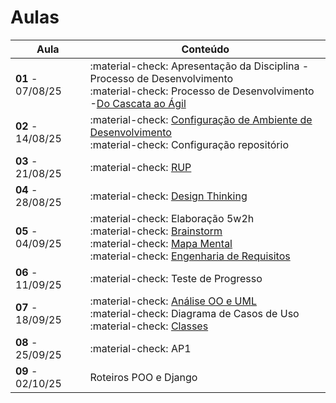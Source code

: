 # Aulas

| Aula                         | Conteúdo                                                                   |
| ---------------------------- | --------------------------------------------------------------------------- |
| __01__ - 07/08/25    | :material-check: Apresentação da Disciplina - Processo de Desenvolvimento <br> :material-check: Processo de Desenvolvimento -[Do Cascata ao Ágil](../assets/Aulas/Do%20Cascata%20ao%20Ágil.pdf) |
| __02__ - 14/08/25     | :material-check: [Configuração de Ambiente de Desenvolvimento](https://liveestacio-my.sharepoint.com/:w:/g/personal/00661711722_professores_ibmec_edu_br/EU2fCcJwgTFLvWNyOSUtNWABnf7xw5XPoNRumYUMMtNMwA?e=VcQKpV) <br> :material-check: Configuração repositório  |
| __03__ - 21/08/25     | :material-check: [RUP](../assets/Aulas/RUP.pdf)|
| __04__ - 28/08/25     | :material-check: [Design Thinking](http://127.0.0.1:8000/Disciplina/Roteiros/Inicia%C3%A7%C3%A3o/04_DesignThinking/) |
| __05__ - 04/09/25     | :material-check:  Elaboração 5w2h  <br> :material-check: [Brainstorm](../assets/Aulas/O%20processo%20de brainstorm.pdf) <br> :material-check: [Mapa Mental](../assets/Aulas/Mapa%20Mental.pdf) <br> :material-check: [Engenharia de Requisitos](..//assets/Aulas/Engenharia%20de%20Requisitos_Cap05.pdf)|
| __06__ - 11/09/25     | :material-check: Teste de Progresso |
| __07__ - 18/09/25     | :material-check: [Análise OO e UML](../assets/Aulas/AnaliseOO&UML.pdf) <br> :material-check: Diagrama de Casos de Uso <br> :material-check: [Classes](../assets/Aulas/Classes_Pacotes.pdf) |
| __08__ - 25/09/25     | :material-check: AP1    |
| __09__ - 02/10/25     | Roteiros POO e Django  |

<!--

| __05__ - 21/03/25     | :material-check: Elaboração 5w2h  <br> :material-check:[Brainstorm](../assets/Aulas/O%20processo%20de brainstorm.pdf) e [Mapa Mental](../assets/Aulas/Mapa%20Mental.pdf)|
| __06__ - 28/03/24     | :material-check: [Engenharia de Requisitos](..//assets/Aulas/Engenharia%20de%20Requisitos_Cap05.pdf)  <br> - [Análise OO e UML](../assets/Aulas/AnaliseOO&UML.pdf) <br> - Diagrama de Casos de Uso <br> - [Classes](../assets/Aulas/Classes_Pacotes.pdf) |
| __07__ - 04/04/25     | :material-check: AP1    |
| __08__ - 11/04/25     | :material-check: Python OO <br> - [Notebook](../Disciplina/Roteiros/__Construção/Poo/poo.ipynb) <br> - [Conceito de OO](../Disciplina/Roteiros/__Construção/Poo/Conceitos-basicos-de-OO.pdf) <br> - [Python OO](../Disciplina/Roteiros/__Construção/Poo/Python-OO.pdf) <br> - Introdução ao Django  |
| __09__ - 18/04/25     | :material-check: Feriado  |
| __10__ - 25/04/25     | :material-check: Roteiro Django Rest- Introdução SQL - Sqlite  |
| __11__ - 02/05/25     | :material-check: Feriado |
| __12__ - 09/05/25     | :material-check: Roteiro Streaming - Content 1xN|
| __13__ - 16/05/25     | :material-check: Roteiro Streaming - PlayList NxN - [Protótipo](https://www.figma.com/design/cX8mG3fK90aDRvKdE1PcjB/AMIP?t=hLCy4Aqm06gAKbU3-1) |
| __14__ - 23/05/25     | :material-check: App |
| __15__ - 30/05/25     | :material-check: App |
| __16__ - 06/06/25     | :material-check: App |
| __17__ - 13/06/25     | :material-check: AP2 - Apresentação Projeto |
| __18__ - 20/06/25     | :material-check: Feriado |
| __19__ - 27/06/25     | :material-check: AS |
<!--  
| __13__ - 19/09/24     | :material-check:[Classes](../assets/Aulas/Classes_Pacotes.pdf)    |
| __16__ - 27/09/24     | ----------------------------------------------------------  |
| __19__ - 10/10/24     | :material-check: Introdução ao Django OO |
| __20__ - 11/10/24     | :material-check: Reunião Iquirium - Django OO  |
| __21__ - 18/10/24     | :material-check: Introdução SQL - Sqlite OO  |
| __22__ - 19/10/24     | :material-check: [Funcionalidade](../assets/Aulas/Iquirium.pdf)        
-->